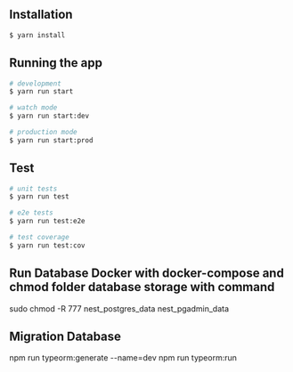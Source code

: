 ## Installation

```bash
$ yarn install
```

## Running the app

```bash
# development
$ yarn run start

# watch mode
$ yarn run start:dev

# production mode
$ yarn run start:prod
```

## Test

```bash
# unit tests
$ yarn run test

# e2e tests
$ yarn run test:e2e

# test coverage
$ yarn run test:cov
```
## Run Database Docker with docker-compose and chmod folder database storage with command
sudo chmod -R 777 nest_postgres_data nest_pgadmin_data

## Migration Database
npm run typeorm:generate --name=dev
npm run typeorm:run